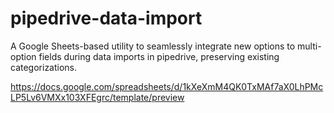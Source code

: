 # pipedrive-data-import
A Google Sheets-based utility to seamlessly integrate new options to multi-option fields during data imports in pipedrive, preserving existing categorizations.

https://docs.google.com/spreadsheets/d/1kXeXmM4QK0TxMAf7aX0LhPMcLP5Lv6VMXx103XFEgrc/template/preview
